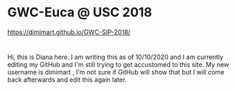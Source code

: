 # GWC-Euca @ USC 2018
https://dimimart.github.io/GWC-SIP-2018/
#
Hi, this is Diana here. I am writing this as of 10/10/2020 and I am currently editing my GitHub and I'm still trying to get accustomed to this site. My new username is dimimart , I'm not sure if GitHub will show that but I will come back afterwards and edit this again later.
